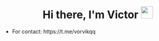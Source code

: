 <h1 align="center">Hi there, I'm Victor
<img src="https://github.com/blackcater/blackcater/raw/main/images/Hi.gif" height="32"/></h1>
<ul>
		<li>For contact: https://t.me/vorvikqq</li>
	</ul>
